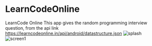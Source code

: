 # LearnCodeOnline

LearnCode Online This app gives the random programming interview question, from the api link https://learncodeonline.in/api/android/datastructure.json
<img src="https://user-images.githubusercontent.com/26293007/41395254-9bb02650-6fca-11e8-83df-35172d992775.png" alt="splash"/>
<img src="https://user-images.githubusercontent.com/26293007/41395255-9bf74dc8-6fca-11e8-99d5-3aefd51fd22f.png" alt="screen1"/>
